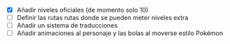 - [x] Añadir niveles oficiales (de momento solo 10)
- [ ] Definir las rutas rutas donde se pueden meter niveles extra
- [ ] Añadir un sistema de traducciones
- [ ] Añadir animaciones al personaje y las bolas al moverse estilo Pokémon
